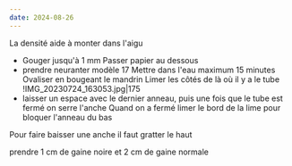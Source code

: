 ```yaml
---
date: 2024-08-26
---
```

La densité aide à monter dans l'aigu
- Gouger jusqu'à 1 mm
Passer papier au dessous
- prendre neuranter modèle 17
Mettre dans l'eau maximum 15 minutes
Ovaliser en bougeant le mandrin
Limer les côtés de là où il y a le tube !IMG_20230724_163053.jpg|175
- laisser un espace avec le dernier anneau, puis une fois que le tube est fermé on serre l'anche 
Quand on a fermé limer le bord de la lime pour bloquer l'anneau du bas

Pour faire baisser une anche il faut gratter le haut

prendre 1 cm de gaine noire et 2 cm de gaine normale